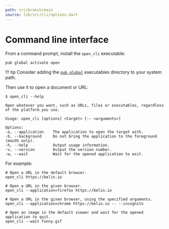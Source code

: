 ```yaml
---
path: src/branch/main
source: lib/src/cli/options.dart
---
```


# Command line interface
From a command prompt, install the `open_cli` executable:

``` shell
pub global activate open
```
!!! tip
	Consider adding the [`pub global`](https://dart.dev/tools/pub/cmd/pub-global) executables directory to your system path.

Then use it to open a document or URL:

``` shell
$ open_cli --help

Open whatever you want, such as URLs, files or executables, regardless of the platform you use.

Usage: open_cli [options] <target> [-- <arguments>]

Options:
-a, --application    The application to open the target with.
-b, --background     Do not bring the application to the foreground (macOS only).
-h, --help           Output usage information.
-v, --version        Output the version number.
-w, --wait           Wait for the opened application to exit.
```

For example:

``` shell
# Open a URL in the default browser.
open_cli https://belin.io

# Open a URL in the given browser.
open_cli --application=firefox https://belin.io

# Open a URL in the given browser, using the specified arguments.
open_cli --application=chrome https://belin.io -- --incognito

# Open an image in the default viewer and wait for the opened application to quit.
open_cli --wait funny.gif
```
